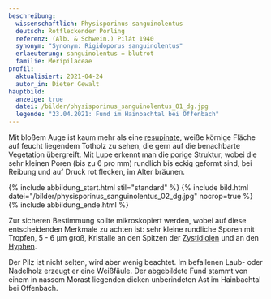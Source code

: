 ```yaml
---
beschreibung:
  wissenschaftlich: Physisporinus sanguinolentus
  deutsch: Rotfleckender Porling
  referenz: (Alb. & Schwein.) Pilát 1940
  synonym: "Synonym: Rigidoporus sanguinolentus"
  erlaeuterung: sanguinolentus = blutrot
  familie: Meripilaceae
profil:
  aktualisiert: 2021-04-24
  autor_in: Dieter Gewalt
hauptbild:
  anzeige: true
  datei: /bilder/physisporinus_sanguinolentus_01_dg.jpg
  legende: "23.04.2021: Fund im Hainbachtal bei Offenbach"
---
```

Mit bloßem Auge ist kaum mehr als eine [resupinate](resupinat "Glossar"), weiße körnige Fläche auf feucht liegendem Totholz zu sehen, die gern auf die benachbarte Vegetation übergreift. Mit Lupe erkennt man die porige Struktur, wobei die sehr kleinen Poren (bis zu 6 pro mm) rundlich bis eckig geformt sind, bei Reibung und auf Druck rot flecken, im Alter bräunen.

{% include abbildung_start.html stil="standard" %}
{% include bild.html datei="/bilder/physisporinus_sanguinolentus_02_dg.jpg" nocrop=true %}
{% include abbildung_ende.html %}

Zur sicheren Bestimmung sollte mikroskopiert werden, wobei auf diese entscheidenden Merkmale zu achten ist: sehr kleine rundliche Sporen mit Tropfen, 5 - 6 µm groß, Kristalle an den Spitzen der [Zystidiolen](Zystidiolen "Glossar") und an den [Hyphen](Hyphen "Glossar").

Der Pilz ist nicht selten, wird aber wenig beachtet. Im befallenen Laub- oder Nadelholz erzeugt er eine Weißfäule. Der abgebildete Fund stammt von einem in nassem Morast liegenden dicken unberindeten Ast im Hainbachtal bei Offenbach.